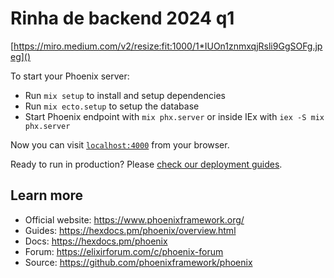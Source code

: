 # Rinha de backend 2024 q1
[https://miro.medium.com/v2/resize:fit:1000/1*IUOn1znmxqjRsli9GgSOFg.jpeg]()

To start your Phoenix server:

  * Run `mix setup` to install and setup dependencies
  * Run `mix ecto.setup` to setup the database
  * Start Phoenix endpoint with `mix phx.server` or inside IEx with `iex -S mix phx.server`

Now you can visit [`localhost:4000`](http://localhost:4000) from your browser.

Ready to run in production? Please [check our deployment guides](https://hexdocs.pm/phoenix/deployment.html).

## Learn more

  * Official website: https://www.phoenixframework.org/
  * Guides: https://hexdocs.pm/phoenix/overview.html
  * Docs: https://hexdocs.pm/phoenix
  * Forum: https://elixirforum.com/c/phoenix-forum
  * Source: https://github.com/phoenixframework/phoenix

